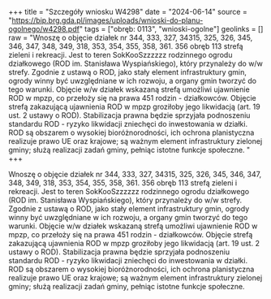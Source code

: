 +++
title = "Szczegóły wniosku W4298"
date = "2024-06-14"
source = "https://bip.brg.gda.pl/images/uploads/wnioski-do-planu-ogolnego/w4298.pdf"
tags = ["obręb: 0113", "wnioski-ogolne"]
geolinks = []
raw = "Wnoszę o objęcie działek nr 344, 333, 327, 34315, 325, 326, 345, 346, 347, 348, 349, 318, 353, 354, 355, 358, 361. 356 obręb 113 strefą zieleni i rekreacji. Jest to teren SokKooSzzzzzz rodzinnego ogrodu działkowego (ROD im. Stanisława Wyspiańskiego), który przynależy do w/w strefy. Zgodnie z ustawą o ROD, jako stały element infrastruktury gmin, ogrody winny być uwzględniane w ich rozwoju, a organy gmin tworzyć do tego warunki. Objęcie w/w działek wskazaną strefą umożliwi ujawnienie ROD w mpzp, co przełoży się na prawa 451 rodzin - działkowców. Objęcie strefą zakazującą ujawnienia ROD w mpzp groziłoby jego likwidacją (art. 19 ust. 2 ustawy o ROD). Stabilizacja prawna będzie sprzyjała podnoszeniu standardu ROD - ryzyko likwidacji zniechęci do inwestowania w działki. ROD są obszarem o wysokiej bioróżnorodności, ich ochrona planistyczna realizuje prawo UE oraz krajowe; są ważnym element infrastruktury zielonej gminy; służą realizacji zadań gminy, pełniąc istotne funkcje społeczne. "
+++

Wnoszę o objęcie działek nr 344, 333, 327, 34315, 325, 326, 345, 346, 347, 348,
349, 318, 353, 354, 355, 358, 361. 356 obręb 113 strefą zieleni i rekreacji. Jest to teren
SokKooSzzzzzz
rodzinnego ogrodu działkowego (ROD im. Stanisława Wyspiańskiego), który przynależy do w/w
strefy. Zgodnie z ustawą o ROD, jako stały element infrastruktury gmin, ogrody winny być
uwzględniane w ich rozwoju, a organy gmin tworzyć do tego warunki. Objęcie w/w działek
wskazaną strefą umożliwi ujawnienie ROD w mpzp, co przełoży się na prawa 451 rodzin -
działkowców. Objęcie strefą zakazującą ujawnienia ROD w mpzp groziłoby jego likwidacją (art.
19 ust. 2 ustawy o ROD). Stabilizacja prawna będzie sprzyjała podnoszeniu standardu ROD -
ryzyko likwidacji zniechęci do inwestowania w działki. ROD są obszarem o wysokiej
bioróżnorodności, ich ochrona planistyczna realizuje prawo UE oraz krajowe; są ważnym element
infrastruktury zielonej gminy; służą realizacji zadań gminy, pełniąc istotne funkcje społeczne.



